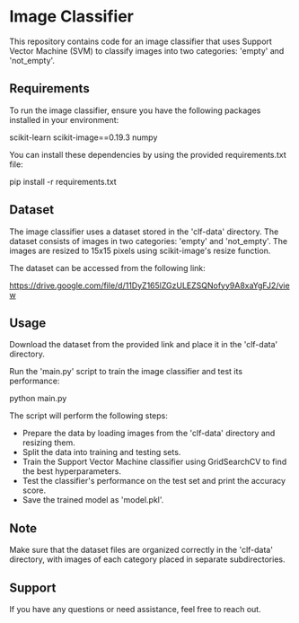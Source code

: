 # Image Classifier

This repository contains code for an image classifier that uses Support Vector Machine (SVM) to classify images into two categories: 'empty' and 'not_empty'.

## Requirements

To run the image classifier, ensure you have the following packages installed in your environment:

scikit-learn
scikit-image==0.19.3
numpy

You can install these dependencies by using the provided requirements.txt file:

pip install -r requirements.txt

## Dataset

The image classifier uses a dataset stored in the 'clf-data' directory. The dataset consists of images in two categories: 'empty' and 'not_empty'. The images are resized to 15x15 pixels using scikit-image's resize function.

The dataset can be accessed from the following link: 

https://drive.google.com/file/d/11DyZ165lZGzULEZSQNofyy9A8xaYgFJ2/view 

## Usage

Download the dataset from the provided link and place it in the 'clf-data' directory.

Run the 'main.py' script to train the image classifier and test its performance:

python main.py

The script will perform the following steps:

* Prepare the data by loading images from the 'clf-data' directory and resizing them.
* Split the data into training and testing sets.
* Train the Support Vector Machine classifier using GridSearchCV to find the best hyperparameters.
* Test the classifier's performance on the test set and print the accuracy score.
* Save the trained model as 'model.pkl'.

## Note

Make sure that the dataset files are organized correctly in the 'clf-data' directory, with images of each category placed in separate subdirectories.

## Support

If you have any questions or need assistance, feel free to reach out.
